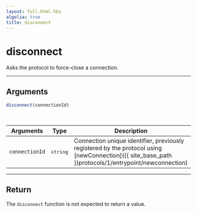 ```yaml
---
layout: full.html.hbs
algolia: true
title: disconnect
---
```


# disconnect

Asks the protocol to force-close a connection.

---

## Arguments

```js
disconnect(connectionId)
```

<br/>

| Arguments | Type | Description |
|-----------|------|-------------|
| `connectionId` | <pre>string</pre> | Connection unique identifier, previously registered by the protocol using [newConnection]({{ site_base_path }}protocols/1/entrypoint/newconnection) |

---

## Return

The `disconnect` function is not expected to return a value.
